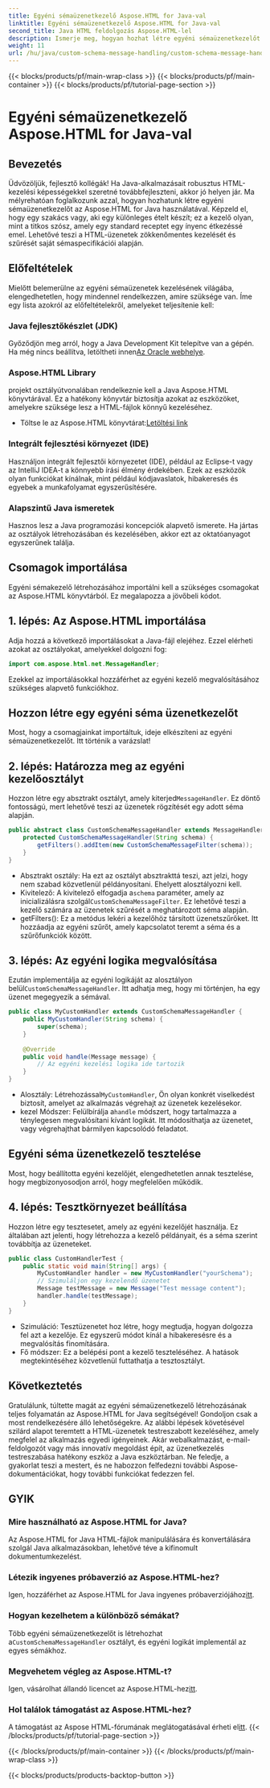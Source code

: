 ```yaml
---
title: Egyéni sémaüzenetkezelő Aspose.HTML for Java-val
linktitle: Egyéni sémaüzenetkezelő Aspose.HTML for Java-val
second_title: Java HTML feldolgozás Aspose.HTML-lel
description: Ismerje meg, hogyan hozhat létre egyéni sémaüzenetkezelőt az Aspose.HTML for Java használatával. Ez az oktatóanyag lépésről lépésre végigvezeti a folyamaton.
weight: 11
url: /hu/java/custom-schema-message-handling/custom-schema-message-handler/
---
```


{{< blocks/products/pf/main-wrap-class >}}
{{< blocks/products/pf/main-container >}}
{{< blocks/products/pf/tutorial-page-section >}}

# Egyéni sémaüzenetkezelő Aspose.HTML for Java-val

## Bevezetés
Üdvözöljük, fejlesztő kollégák! Ha Java-alkalmazásait robusztus HTML-kezelési képességekkel szeretné továbbfejleszteni, akkor jó helyen jár. Ma mélyrehatóan foglalkozunk azzal, hogyan hozhatunk létre egyéni sémaüzenetkezelőt az Aspose.HTML for Java használatával. Képzeld el, hogy egy szakács vagy, aki egy különleges ételt készít; ez a kezelő olyan, mint a titkos szósz, amely egy standard receptet egy ínyenc étkezéssé emel. Lehetővé teszi a HTML-üzenetek zökkenőmentes kezelését és szűrését saját sémaspecifikációi alapján.
## Előfeltételek
Mielőtt belemerülne az egyéni sémaüzenetek kezelésének világába, elengedhetetlen, hogy mindennel rendelkezzen, amire szüksége van. Íme egy lista azokról az előfeltételekről, amelyeket teljesítenie kell:
### Java fejlesztőkészlet (JDK)
 Győződjön meg arról, hogy a Java Development Kit telepítve van a gépén. Ha még nincs beállítva, letöltheti innen[Az Oracle webhelye](https://www.oracle.com/java/technologies/javase-jdk11-downloads.html).
### Aspose.HTML Library
projekt osztályútvonalában rendelkeznie kell a Java Aspose.HTML könyvtárával. Ez a hatékony könyvtár biztosítja azokat az eszközöket, amelyekre szüksége lesz a HTML-fájlok könnyű kezeléséhez.
-  Töltse le az Aspose.HTML könyvtárat:[Letöltési link](https://releases.aspose.com/html/java/)
### Integrált fejlesztési környezet (IDE)
Használjon integrált fejlesztői környezetet (IDE), például az Eclipse-t vagy az IntelliJ IDEA-t a könnyebb írási élmény érdekében. Ezek az eszközök olyan funkciókat kínálnak, mint például kódjavaslatok, hibakeresés és egyebek a munkafolyamat egyszerűsítésére.
### Alapszintű Java ismeretek
Hasznos lesz a Java programozási koncepciók alapvető ismerete. Ha jártas az osztályok létrehozásában és kezelésében, akkor ezt az oktatóanyagot egyszerűnek találja.
## Csomagok importálása
Egyéni sémakezelő létrehozásához importálni kell a szükséges csomagokat az Aspose.HTML könyvtárból. Ez megalapozza a jövőbeli kódot.
## 1. lépés: Az Aspose.HTML importálása
Adja hozzá a következő importálásokat a Java-fájl elejéhez. Ezzel elérheti azokat az osztályokat, amelyekkel dolgozni fog:
```java
import com.aspose.html.net.MessageHandler;
```
Ezekkel az importálásokkal hozzáférhet az egyéni kezelő megvalósításához szükséges alapvető funkciókhoz.
## Hozzon létre egy egyéni séma üzenetkezelőt
Most, hogy a csomagjainkat importáltuk, ideje elkészíteni az egyéni sémaüzenetkezelőt. Itt történik a varázslat!
## 2. lépés: Határozza meg az egyéni kezelőosztályt
 Hozzon létre egy absztrakt osztályt, amely kiterjed`MessageHandler`. Ez döntő fontosságú, mert lehetővé teszi az üzenetek rögzítését egy adott séma alapján.
```java
public abstract class CustomSchemaMessageHandler extends MessageHandler {
    protected CustomSchemaMessageHandler(String schema) {
        getFilters().addItem(new CustomSchemaMessageFilter(schema));
    }
}
```

- Absztrakt osztály: Ha ezt az osztályt absztrakttá teszi, azt jelzi, hogy nem szabad közvetlenül példányosítani. Ehelyett alosztályozni kell.
-  Kivitelező: A kivitelező elfogadja a`schema` paraméter, amely az inicializálásra szolgál`CustomSchemaMessageFilter`. Ez lehetővé teszi a kezelő számára az üzenetek szűrését a meghatározott séma alapján.
- getFilters(): Ez a metódus lekéri a kezelőhöz társított üzenetszűrőket. Itt hozzáadja az egyéni szűrőt, amely kapcsolatot teremt a séma és a szűrőfunkciók között.
## 3. lépés: Az egyéni logika megvalósítása
 Ezután implementálja az egyéni logikáját az alosztályon belül`CustomSchemaMessageHandler`. Itt adhatja meg, hogy mi történjen, ha egy üzenet megegyezik a sémával. 
```java
public class MyCustomHandler extends CustomSchemaMessageHandler {
    public MyCustomHandler(String schema) {
        super(schema);
    }
    
    @Override
    public void handle(Message message) {
        // Az egyéni kezelési logika ide tartozik
    }
}
```

-  Alosztály: Létrehozással`MyCustomHandler`, Ön olyan konkrét viselkedést biztosít, amelyet az alkalmazás végrehajt az üzenetek kezelésekor.
-  kezel Módszer: Felülbírálja a`handle` módszert, hogy tartalmazza a ténylegesen megvalósítani kívánt logikát. Itt módosíthatja az üzenetet, vagy végrehajthat bármilyen kapcsolódó feladatot.
## Egyéni séma üzenetkezelő tesztelése
Most, hogy beállította egyéni kezelőjét, elengedhetetlen annak tesztelése, hogy megbizonyosodjon arról, hogy megfelelően működik.
## 4. lépés: Tesztkörnyezet beállítása
Hozzon létre egy tesztesetet, amely az egyéni kezelőjét használja. Ez általában azt jelenti, hogy létrehozza a kezelő példányait, és a séma szerint továbbítja az üzeneteket.
```java
public class CustomHandlerTest {
    public static void main(String[] args) {
        MyCustomHandler handler = new MyCustomHandler("yourSchema");
        // Szimuláljon egy kezelendő üzenetet
        Message testMessage = new Message("Test message content");
        handler.handle(testMessage);
    }
}
```

- Szimuláció: Tesztüzenetet hoz létre, hogy megtudja, hogyan dolgozza fel azt a kezelője. Ez egyszerű módot kínál a hibakeresésre és a megvalósítás finomítására.
- Fő módszer: Ez a belépési pont a kezelő teszteléséhez. A hatások megtekintéséhez közvetlenül futtathatja a tesztosztályt.

## Következtetés
Gratulálunk, túltette magát az egyéni sémaüzenetkezelő létrehozásának teljes folyamatán az Aspose.HTML for Java segítségével! Gondoljon csak a most rendelkezésére álló lehetőségekre. Az alábbi lépések követésével szilárd alapot teremtett a HTML-üzenetek testreszabott kezeléséhez, amely megfelel az alkalmazás egyedi igényeinek.
Akár webalkalmazást, e-mail-feldolgozót vagy más innovatív megoldást épít, az üzenetkezelés testreszabása hatékony eszköz a Java eszköztárban. Ne feledje, a gyakorlat teszi a mestert, és ne habozzon felfedezni további Aspose-dokumentációkat, hogy további funkciókat fedezzen fel.
## GYIK
### Mire használható az Aspose.HTML for Java?
Az Aspose.HTML for Java HTML-fájlok manipulálására és konvertálására szolgál Java alkalmazásokban, lehetővé téve a kifinomult dokumentumkezelést.
### Létezik ingyenes próbaverzió az Aspose.HTML-hez?
 Igen, hozzáférhet az Aspose.HTML for Java ingyenes próbaverziójához[itt](https://releases.aspose.com/).
### Hogyan kezelhetem a különböző sémákat?
 Több egyéni sémaüzenetkezelőt is létrehozhat a`CustomSchemaMessageHandler` osztályt, és egyéni logikát implementál az egyes sémákhoz.
### Megvehetem végleg az Aspose.HTML-t?
 Igen, vásárolhat állandó licencet az Aspose.HTML-hez[itt](https://purchase.aspose.com/buy).
### Hol találok támogatást az Aspose.HTML-hez?
 A támogatást az Aspose HTML-fórumának meglátogatásával érheti el[itt](https://forum.aspose.com/c/html/29).
{{< /blocks/products/pf/tutorial-page-section >}}

{{< /blocks/products/pf/main-container >}}
{{< /blocks/products/pf/main-wrap-class >}}

{{< blocks/products/products-backtop-button >}}
